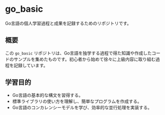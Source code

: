 # go_basic

Go言語の個人学習過程と成果を記録するためのリポジトリです。

## 概要

この `go_basic` リポジトリは、Go言語を独学する過程で得た知識や作成したコードのサンプルを集めたものです。初心者から始めて徐々に上級内容に取り組む過程を記録しています。

## 学習目的

- Go言語の基本的な構文を習得する。
- 標準ライブラリの使い方を理解し、簡単なプログラムを作成する。
- Go言語のコンカレンシーモデルを学び、効率的な並行処理を実装する。
